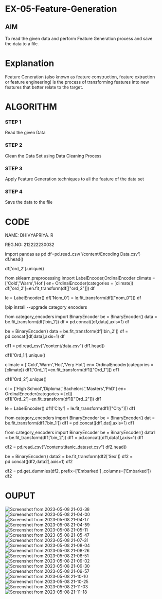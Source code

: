 # EX-05-Feature-Generation


## AIM
To read the given data and perform Feature Generation process and save the data to a file. 

# Explanation
Feature Generation (also known as feature construction, feature extraction or feature engineering) is the process of transforming features into new features that better relate to the target.
 

# ALGORITHM
### STEP 1
Read the given Data
### STEP 2
Clean the Data Set using Data Cleaning Process
### STEP 3
Apply Feature Generation techniques to all the feature of the data set
### STEP 4
Save the data to the file


# CODE

NAME: DHIVYAPRIYA. R

REG.NO: 212222230032

import pandas as pd
df=pd.read_csv('/content/Encoding Data.csv')
df.head()

df['ord_2'].unique()

from sklearn.preprocessing import LabelEncoder,OrdinalEncoder
climate = ['Cold','Warm','Hot']
en= OrdinalEncoder(categories = [climate])
df['ord_2']=en.fit_transform(df[["ord_2"]])
df

le = LabelEncoder()
df['Nom_0'] = le.fit_transform(df[["nom_0"]])
df

!pip install --upgrade category_encoders

from category_encoders import BinaryEncoder
be = BinaryEncoder()
data = be.fit_transform(df['bin_1'])
df = pd.concat([df,data],axis=1)
df

be = BinaryEncoder()
data = be.fit_transform(df['bin_2'])
df = pd.concat([df,data],axis=1)
df

df1 = pd.read_csv("/content/data.csv")
df1.head()

df1['Ord_1'].unique()

climate = ['Cold','Warm','Hot','Very Hot']
en= OrdinalEncoder(categories = [climate])
df1['Ord_1']=en.fit_transform(df1[["Ord_1"]])
df1

df1['Ord_2'].unique()

cl = ['High School','Diploma','Bachelors','Masters','PhD']
en= OrdinalEncoder(categories = [cl])
df1['Ord_2']=en.fit_transform(df1[["Ord_2"]])
df1

le = LabelEncoder()
df1['City'] = le.fit_transform(df1[["City"]])
df1

from category_encoders import BinaryEncoder
be = BinaryEncoder()
dat = be.fit_transform(df1['bin_1'])
df1 = pd.concat([df1,dat],axis=1)
df1

from category_encoders import BinaryEncoder
be = BinaryEncoder()
data1 = be.fit_transform(df1['bin_2'])
df1 = pd.concat([df1,data1],axis=1)
df1

df2 = pd.read_csv("/content/titanic_dataset.csv")
df2.head()

be = BinaryEncoder()
data2 = be.fit_transform(df2['Sex'])
df2 = pd.concat([df2,data2],axis=1)
df2

df2 = pd.get_dummies(df2, prefix=['Embarked'] ,columns=['Embarked'])
df2

# OUPUT
![Screenshot from 2023-05-08 21-03-38](https://user-images.githubusercontent.com/119477552/236870818-f5bd80c8-2fb1-4853-b022-0ac7f65091cf.png)
![Screenshot from 2023-05-08 21-04-00](https://user-images.githubusercontent.com/119477552/236870902-9138ceba-5d13-44fa-b0b7-71e8faa398da.png)
![Screenshot from 2023-05-08 21-04-17](https://user-images.githubusercontent.com/119477552/236871095-4caf14ea-0059-4e85-8c3c-82a317121ef5.png)
![Screenshot from 2023-05-08 21-04-59](https://user-images.githubusercontent.com/119477552/236871149-31cc2315-5260-451e-b635-a9abf7922c87.png)
![Screenshot from 2023-05-08 21-05-11](https://user-images.githubusercontent.com/119477552/236871252-264fd16e-98a3-4d01-8f45-e215dc5b7aa7.png)
![Screenshot from 2023-05-08 21-05-47](https://user-images.githubusercontent.com/119477552/236871297-7c5c87d3-caf5-4ada-ad2c-cf986d36563c.png)
![Screenshot from 2023-05-08 21-07-31](https://user-images.githubusercontent.com/119477552/236871380-4c0d5e2f-abde-4196-8e8b-36b013f0fa6f.png)
![Screenshot from 2023-05-08 21-08-04](https://user-images.githubusercontent.com/119477552/236871416-b6d45569-6671-4fcc-a957-f8aabd2fb66c.png)
![Screenshot from 2023-05-08 21-08-26](https://user-images.githubusercontent.com/119477552/236871455-360b49bb-af8a-4ee2-b364-56de1f914f87.png)
![Screenshot from 2023-05-08 21-08-51](https://user-images.githubusercontent.com/119477552/236871604-9e4bf646-bb34-487e-be94-2a1ac77d289c.png)
![Screenshot from 2023-05-08 21-09-02](https://user-images.githubusercontent.com/119477552/236871693-8f17d89b-c11f-4ba2-9f77-8c47cdc03348.png)
![Screenshot from 2023-05-08 21-09-30](https://user-images.githubusercontent.com/119477552/236871910-5435d318-e8e6-4ca9-a0e2-4810c0c7bde4.png)
![Screenshot from 2023-05-08 21-09-57](https://user-images.githubusercontent.com/119477552/236871948-9fa7eba3-63b6-49c9-a58c-77dafb9e33e4.png)
![Screenshot from 2023-05-08 21-10-10](https://user-images.githubusercontent.com/119477552/236871980-a37f2238-7712-4449-b2cd-533df85a56f8.png)
![Screenshot from 2023-05-08 21-10-25](https://user-images.githubusercontent.com/119477552/236872072-b3248740-8a73-42b5-bb8e-972a61d56871.png)
![Screenshot from 2023-05-08 21-11-03](https://user-images.githubusercontent.com/119477552/236872121-d751a0d0-85d5-4ea8-ad77-c2e8da431af1.png)
![Screenshot from 2023-05-08 21-11-18](https://user-images.githubusercontent.com/119477552/236872185-98dbef63-0df3-43ca-8333-7ac0d782d126.png)


